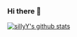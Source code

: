 ### Hi there 👋

<!--
**sillyY/sillyY** is a ✨ _special_ ✨ repository because its `README.md` (this file) appears on your GitHub profile.

Here are some ideas to get you started:

- 🔭 I’m currently working on ...
- 🌱 I’m currently learning ...
- 👯 I’m looking to collaborate on ...
- 🤔 I’m looking for help with ...
- 💬 Ask me about ...
- 📫 How to reach me: ...
- 😄 Pronouns: ...
- ⚡ Fun fact: ...
-->

[![sillyY's github stats](https://github-readme-stats.vercel.app/api?username=sillyY)](https://github.com/anuraghazra/github-readme-stats)
